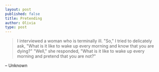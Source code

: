 ```yaml
---
layout: post
published: false
title: Pretending
author: Olivia
type: post
---
```


> I interviewed a woman who is terminally ill. "So," I tried to delicately ask, "What is it like to wake up every morning and know that you are dying?" 
"Well," she responded, "What is it like to wake up every morning and pretend that you are not?"

– Unknown